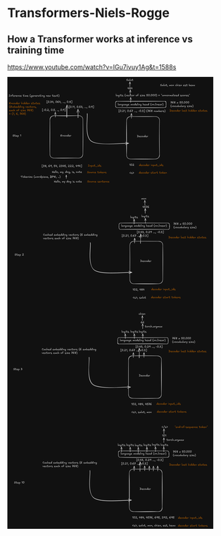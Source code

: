 # Transformers-Niels-Rogge
## How a Transformer works at inference vs training time
https://www.youtube.com/watch?v=IGu7ivuy1Ag&t=1588s

![alt text](figures/transformers-2025-08-24-1513.png "Title")